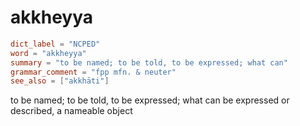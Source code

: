 # akkheyya

``` toml
dict_label = "NCPED"
word = "akkheyya"
summary = "to be named; to be told, to be expressed; what can"
grammar_comment = "fpp mfn. & neuter"
see_also = ["akkhāti"]
```

to be named; to be told, to be expressed; what can be expressed or described, a nameable object

